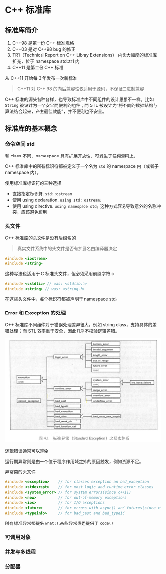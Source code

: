 # C++ 标准库

## 标准库简介

1. C++98 是第一份 C++ 标准规格
2. C++03 是对 C++98 bug 的修正
3. TR1（Technical Report on C++ Libray Extensions） 内含大幅度的标准库扩充，位于 namespace std::tr1 内
4. C++11 是第二份 C++ 标准

从 C++11 开始每 3 年发布一次新标准

> C++11 对 C++ 98 的向后兼容性仅适用于源码，不保证二进制兼容

C++ 标准的源头各种各样，也导致标准库中不同组件的设计思想不一样。比如 `String` 被设计为一个安全而便利的组件；而 STL 被设计为“将不同的数据结构与算法结合起来，产生最佳效能”，并不便利也不安全。

## 标准库的基本概念

### 命令空间 std

和 class 不同，namespace 具有扩展开放性，可发生于任何源码上。

C++ 标准库中的所有标识符都被定义于一个名为 `std` 的 namespace 内（或者子 namespace 内）。

使用标准库标识符的三种选择

- 直接指定标识符. `std::ostream`
- 使用 using declaration. `using std::ostream;`
- 使用 using directive. `using namespace std;` 这种方式容易导致意外的名称冲突，应该避免使用

### 头文件

C++ 标准库的头文件是没有后缀名的

> 真实文件系统中的头文件是否有扩展名由编译器决定

```c++
#include <iostream>
#include <string>
```

这种写法也适用于 C 标准头文件，但必须采用前缀字符 c

```c++
#include <cstdlib> // was: <stdlib.h>
#include <string> // was: <string.h>
```

在这些头文件中，每个标识符都被声明于 namespace std。

### Error 和 Exception 的处理

C++ 标准库不同组件对于错误处理差异很大，例如 string class，支持具体的差错处理；而 STL 效率重于安全，因此几乎不校验逻辑差错。

![](../images/cpp_stdexcept_2.png)

逻辑错误通常可以避免

运行期异常则是由一个位于程序作用域之外的原因触发，例如资源不足。

异常类的头文件

```c++
#include <exception>    // for classes exception an bad_exception
#include <stdexcept>    // for most logic and runtime error classes
#include <system_error> // for system errors(since c++11)
#include <new>          // for out-of-memory exceptions
#include <ios>          // for I/O exceptions
#include <future>       // for errors with async() and futures(since c++11)
#include <typeinfo>     // for bad_cast and bad_typeid
```

所有标准异常都提供 `what()`,某些异常类还提供了 `code()`


### 可调用对象

### 并发与多线程

### 分配器